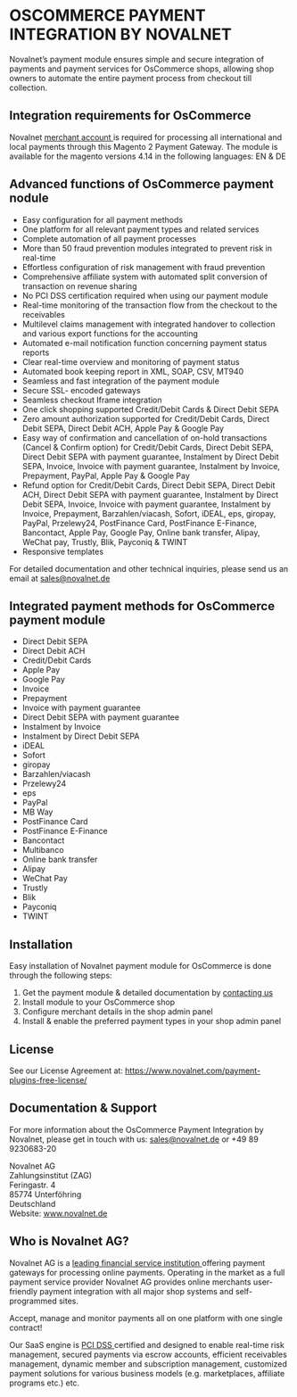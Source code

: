 # OSCOMMERCE PAYMENT INTEGRATION BY NOVALNET
Novalnet’s payment module ensures simple and secure integration of payments and payment services for OsCommerce shops, allowing shop owners to automate the entire payment process from checkout till collection. 

## Integration requirements for OsCommerce
Novalnet <a href="https://www.novalnet.de/"> merchant account </a> is required for processing all international and local payments through this Magento 2 Payment Gateway. The module is available for the magento versions 4.14 in the following languages: EN & DE

## Advanced functions of OsCommerce payment nodule

  - Easy configuration for all payment methods
  - One platform for all relevant payment types and related services
  - Complete automation of all payment processes
  - More than 50 fraud prevention modules integrated to prevent risk in real-time
  - Effortless configuration of risk management with fraud prevention
  - Comprehensive affiliate system with automated split conversion of transaction on revenue sharing
  - No PCI DSS certification required when using our payment module
  - Real-time monitoring of the transaction flow from the checkout to the receivables
  - Multilevel claims management with integrated handover to collection and various export functions for the accounting
  - Automated e-mail notification function concerning payment status reports
  - Clear real-time overview and monitoring of payment status
  - Automated book keeping report in XML, SOAP, CSV, MT940
  - Seamless and fast integration of the payment module
  - Secure SSL- encoded gateways
  - Seamless checkout Iframe integration
  - One click shopping supported Credit/Debit Cards & Direct Debit SEPA
  - Zero amount authorization supported for Credit/Debit Cards, Direct Debit SEPA, Direct Debit ACH, Apple Pay & Google Pay
  - Easy way of confirmation and cancellation of on-hold transactions (Cancel & Confirm option) for Credit/Debit Cards, Direct Debit SEPA, Direct Debit SEPA with payment guarantee, Instalment by Direct Debit SEPA, Invoice, Invoice with payment guarantee, Instalment by Invoice, Prepayment, PayPal, Apple Pay & Google Pay
  - Refund option for Credit/Debit Cards, Direct Debit SEPA, Direct Debit ACH, Direct Debit SEPA with payment guarantee, Instalment by Direct Debit SEPA, Invoice, Invoice with payment guarantee, Instalment by Invoice, Prepayment, Barzahlen/viacash, Sofort, iDEAL, eps, giropay, PayPal, Przelewy24, PostFinance Card, PostFinance E-Finance, Bancontact, Apple Pay, Google Pay, Online bank transfer, Alipay, WeChat pay, Trustly, Blik, Payconiq & TWINT
  - Responsive templates<br>
  
For detailed documentation and other technical inquiries, please send us an email at <a href="mailto:sales@novalnet.de"> sales@novalnet.de </a>

## Integrated payment methods for OsCommerce payment module
  - Direct Debit SEPA
  - Direct Debit ACH
  - Credit/Debit Cards
  - Apple Pay
  - Google Pay
  - Invoice
  - Prepayment
  - Invoice with payment guarantee
  - Direct Debit SEPA with payment guarantee
  - Instalment by Invoice
  - Instalment by Direct Debit SEPA
  - iDEAL
  - Sofort
  - giropay
  - Barzahlen/viacash
  - Przelewy24
  - eps
  - PayPal
  - MB Way
  - PostFinance Card
  - PostFinance E-Finance
  - Bancontact
  - Multibanco
  - Online bank transfer
  - Alipay
  - WeChat Pay
  - Trustly
  - Blik
  - Payconiq
  - TWINT

## Installation
Easy installation of Novalnet payment module for OsCommerce is done through the following steps: 
1. Get the payment module & detailed documentation by <a href="https://www.novalnet.de/kontakt/sales"> contacting us </a>
2. Install module to your OsCommerce shop 
3. Configure merchant details in the shop admin panel 
4. Install & enable the preferred payment types in your shop admin panel

## License  
See our License Agreement at: https://www.novalnet.com/payment-plugins-free-license/

## Documentation & Support
For more information about the OsCommerce Payment Integration by Novalnet, please get in touch with us: <a href="mailto:sales@novalnet.de"> sales@novalnet.de </a> or +49 89 9230683-20<br>

Novalnet AG<br>
Zahlungsinstitut (ZAG)<br>
Feringastr. 4<br>
85774 Unterföhring<br>
Deutschland<br>
Website: www.novalnet.de 

## Who is Novalnet AG?
<p>Novalnet AG is a <a href="https://www.novalnet.de/zahlungsinstitut"> leading financial service institution </a> offering payment gateways for processing online payments. Operating in the market as a full payment service provider Novalnet AG provides online merchants user-friendly payment integration with all major shop systems and self-programmed sites.</p> 
<p>Accept, manage and monitor payments all on one platform with one single contract!</p>
<p>Our SaaS engine is <a href="https://www.novalnet.de/pci-dss-zertifizierung"> PCI DSS </a> certified and designed to enable real-time risk management, secured payments via escrow accounts, efficient receivables management, dynamic member and subscription management, customized payment solutions for various business models (e.g. marketplaces, affiliate programs etc.) etc.</p>
